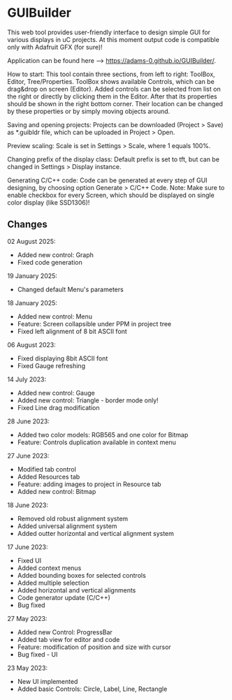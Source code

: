 # GUIBuilder
This web tool provides user-friendly interface to design simple GUI for various displays in uC projects.
At this moment output code is compatible only with Adafruit GFX (for sure)! 

Application can be found here --> https://adams-0.github.io/GUIBuilder/.

How to start:
This tool contain three sections, from left to right: ToolBox, Editor, Tree/Properties.
ToolBox shows available Controls, which can be drag&drop on screen (Editor). 
Added controls can be selected from list on the right or directly by clicking them in the Editor. After that its properties should be shown in the right bottom corner.
Their location can be changed by these properties or by simply moving objects around.

Saving and opening projects:
Projects can be downloaded (Project > Save) as \*.guibldr file, which can be uploaded in Project > Open.

Preview scaling:
Scale is set in Settings > Scale, where 1 equals 100%.

Changing prefix of the display class:
Default prefix is set to tft, but can be changed in Settings > Display instance.

Generating C/C++ code:
Code can be generated at every step of GUI designing, by choosing option Generate > C/C++ Code.
Note: Make sure to enable checkbox for every Screen, which should be displayed on single color display (like SSD1306)!

## Changes
02 August 2025:
* Added new control: Graph
* Fixed code generation

19 January 2025:
* Changed default Menu's parameters

18 January 2025:
* Added new control: Menu
* Feature: Screen collapsible under PPM in project tree
* Fixed left alignment  of 8 bit ASCII font

06 August 2023:
* Fixed displaying 8bit ASCII font
* Fixed Gauge refreshing

14 July 2023:
* Added new control: Gauge
* Added new control: Triangle - border mode only!
* Fixed Line drag modification

28 June 2023:
* Added two color models: RGB565 and one color for Bitmap
* Feature: Controls duplication available in context menu 

27 June 2023:
* Modified tab control
* Added Resources tab
* Feature: adding images to project in Resource tab
* Added new control: Bitmap

18 June 2023:
* Removed old robust alignment system
* Added universal alignment system
* Added outter horizontal and vertical alignment system

17 June 2023:
* Fixed UI
* Added context menus
* Added bounding boxes for selected controls
* Added multiple selection
* Added horizontal and vertical alignments
* Code generator update (C/C++)
* Bug fixed

27 May 2023:
* Added new Control: ProgressBar
* Added tab view for editor and code
* Feature: modification of position and size with cursor
* Bug fixed - UI

23 May 2023:
* New UI implemented
* Added basic Controls: Circle, Label, Line, Rectangle

